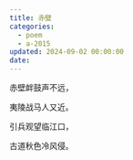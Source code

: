 ```yaml
---
title: 赤壁
categories:
  - poem
  - a-2015
updated: 2024-09-02 00:00:00
date:
---
```


赤壁衅鼓声不远，

夷陵战马人又近。

引兵观望临江口，

古道秋色冷风侵。